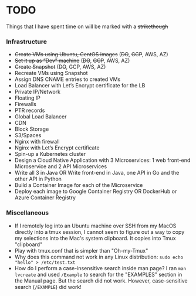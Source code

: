 # TODO
Things that I have spent time on will be marked with a ~~strikethough~~

### Infrastructure
- ~~Create VMs using Ubuntu, CentOS images~~ (~~DO~~, ~~GCP~~, AWS, AZ)
- ~~Set it up as “Dev” machine~~ (~~DO~~, ~~GCP~~, AWS, AZ)
- ~~Create Snapshot~~ (~~DO~~, GCP, AWS, AZ)
- Recreate VMs using Snapshot 
- Assign DNS CNAME entries to created VMs
- Load Balancer with Let’s Encrypt certificate for the LB
- Private IP/Network
- Floating IP
- Firewalls
- PTR records
- Global Load Balancer
- CDN
- Block Storage
- S3/Spaces
- Nginx with firewall
- Nginx with Let’s Encrypt certificate
- Spin-up a Kubernetes cluster
- Design a Cloud Native Application with 3 Microservices: 1 web front-end Microservice and 2 API Microservices
- Write all 3 in Java OR Write front-end in Java, one API in Go and the other API in Python
- Build a Container Image for each of the Microservice
- Deploy each image to Google Container Registry OR DockerHub or Azure Container Registry

### Miscellaneous
- If I remotely log into an Ubuntu machine over SSH from my MacOS directly into a tmux session, I cannot seem to figure out a way to copy my selections into the Mac's system clipboard. It copies into Tmux "clipboard"
- Play with tmux.conf that is simpler than "Oh-my-Tmux"
- Why does this command not work in any Linux distribution: `sudo echo "hello" > /etc/test.txt`
- How do I perform a case-insensitive search inside man page? I ran `man lvcreate` and used `/Example` to search for the "EXAMPLES" section in the Manual page. But the search did not work. However, case-sensitive search (`/EXAMPLE`) did work!
